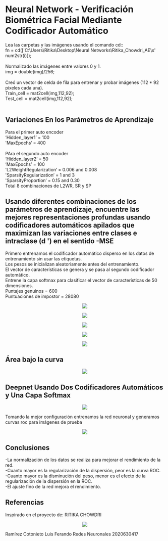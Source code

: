 # Neural Network - Verificación Biométrica Facial Mediante Codificador Automático


Lea las carpetas y las imágenes usando el comando cd::<br/>
 fn = cd(['C:\Users\Ritika\Desktop\Neural Networks\Ritika_Chowdri_AE\s' num2str(i)]);<br/>
<br/>
Normalizado las imágenes entre valores 0 y 1. <br/>
 img = double(img)/256; <br/>
 <br/>
 Creó un vector de celda de fila para entrenar y probar imágenes (112 * 92 píxeles cada una). <br/>
  Train_cell = mat2cell(img,112,92); <br/>
		 Test_cell = mat2cell(img,112,92); <br/>
 <br/>
 
## Variaciones En los Parámetros de Aprendizaje
Para el primer auto encoder <br/>
	       ‘Hidden_layer1’ = 100 <br/>
	       'MaxEpochs‘ = 400 <br/>
          <br/>
PAra el segundo auto encoder <br/>
		‘Hidden_layer2’ = 50 <br/>
		‘MaxEpochs’ = 100 <br/>
                'L2WeightRegularization‘ = 0.006 and 0.008 <br/>
                'SparsityRegularization‘ = 1 and 3 <br/>
                'SparsityProportion‘ = 0.15 and 0.30 <br/>
Total 8 combinaciones de L2WR,  SR y SP <br/>

## Usando diferentes combinaciones de los parámetros de aprendizaje, encuentre las mejores representaciones profundas usando codificadores automáticos apilados que maximizan las variaciones entre clases e intraclase (d ') en el sentido -MSE
Primero entrenamos el codificador automático disperso en los datos de entrenamiento sin usar las etiquetas.<br/>
Los pesos se inicializan aleatoriamente antes del entrenamiento.<br/>
El vector de características se genera y se pasa al segundo codificador automático.<br/>
Entrene la capa softmax para clasificar el vector de características de 50 dimensiones.<br/>
  Puntajes genuinos = 600<br/>
  Puntuaciones de impostor = 28080<br/>
  
<p align="center">
  <img src="4.jpg" />
</p>

<p align="center">
  <img src="5.jpg" />
</p>

<p align="center">
  <img src="6.jpg" />
</p>

<p align="center">
  <img src="7.jpg" />
</p>

<p align="center">
  <img src="8.jpg" />
</p>

## Área bajo la curva

<p align="center">
  <img src="area.png" />
</p>

## Deepnet Usando Dos Codificadores Automáticos y Una Capa Softmax

<p align="center">
  <img src="deep.png" />
</p>

Tomando la mejor configuración entrenamos la red neuronal y generamos curvas roc para imágenes de prueba
<p align="center">
  <img src="n1.png" />
</p>

## Conclusiones

-La normalización de los datos se realiza para mejorar el rendimiento de la red.<br/>
-Cuanto mayor es la regularización de la dispersión, peor es la curva ROC.<br/>
-Cuanto mayor es la disminución del peso, menor es el efecto de la regularización de la dispersión en la ROC.<br/>
-El ajuste fino de la red mejora el rendimiento.<br/>

## Referencias
Inspirado en el proyecto de: RITIKA CHOWDRI
<p align="center">
  <img src="https://user-images.githubusercontent.com/81122669/123591935-3a779c80-d7b2-11eb-919d-573247b80faa.JPG" />
</p>

Ramírez Cotonieto Luis Ferando 
Redes Neuronales 
2020630417
